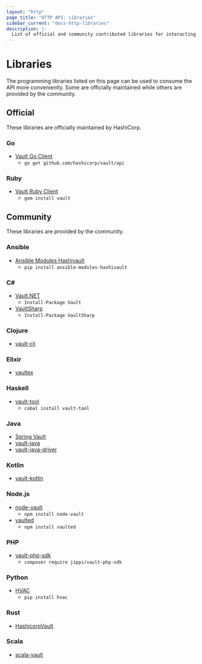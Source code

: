 ```yaml
---
layout: "http"
page_title: "HTTP API: Libraries"
sidebar_current: "docs-http-libraries"
description: |-
  List of official and community contributed libraries for interacting with the Vault HTTP API.
---
```


# Libraries

The programming libraries listed on this page can be used to consume the API more conveniently.
Some are officially maintained while others are provided by the community.

## Official

These libraries are officially maintained by HashiCorp.

### Go

* [Vault Go Client](https://github.com/hashicorp/vault/tree/master/api)
  * `go get github.com/hashicorp/vault/api`

### Ruby

* [Vault Ruby Client](https://github.com/hashicorp/vault-ruby)
  * `gem install vault`

## Community

These libraries are provided by the community.

### Ansible

* [Ansible Modules Hashivault](https://pypi.python.org/pypi/ansible-modules-hashivault)
  * `pip install ansible-modules-hashivault`

### C&#35;

* [Vault.NET](https://github.com/Chatham/Vault.NET)
  * `Install-Package Vault`
* [VaultSharp](https://github.com/rajanadar/VaultSharp)
  * `Install-Package VaultSharp`

### Clojure

* [vault-clj](https://github.com/amperity/vault-clj)

### Elixir

* [vaultex](https://hex.pm/packages/vaultex)

### Haskell

* [vault-tool](https://hackage.haskell.org/package/vault-tool)
  * `cabal install vault-tool`

### Java

* [Spring Vault](https://github.com/spring-projects/spring-vault)
* [vault-java](https://github.com/jhaals/vault-java)
* [vault-java-driver](https://github.com/BetterCloud/vault-java-driver)

### Kotlin

* [vault-kotlin](https://github.com/kunickiaj/vault-kotlin)

### Node.js

* [node-vault](https://github.com/kr1sp1n/node-vault)
  * `npm install node-vault`
* [vaulted](https://github.com/chiefy/vaulted)
  * `npm install vaulted`

### PHP

* [vault-php-sdk](https://github.com/jippi/vault-php-sdk)
  * `composer require jippi/vault-php-sdk`

### Python

* [HVAC](https://github.com/ianunruh/hvac)
  * `pip install hvac`

### Rust

* [HashicorpVault](https://crates.io/crates/hashicorp_vault)

### Scala
 * [scala-vault](https://github.com/janstenpickle/scala-vault)
